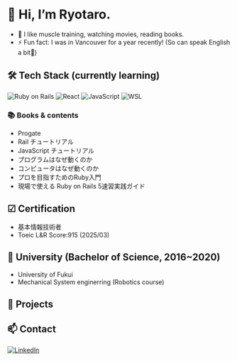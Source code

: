 # 👋 Hi, I’m Ryotaro.
- 👀 I like muscle training, watching movies, reading books.
- ⚡ Fun fact: I was in Vancouver for a year recently! (So can speak English a bit👀)

## 🛠 Tech Stack (currently learning)
<!-- アイコンは shields.io や simpleicons.org を利用 -->
![Ruby on Rails](https://img.shields.io/badge/Ruby_on_Rails-CC0000?style=for-the-badge&logo=ruby-on-rails&logoColor=white)
![React](https://img.shields.io/badge/React-61DAFB?style=for-the-badge&logo=react&logoColor=black)
![JavaScript](https://img.shields.io/badge/JavaScript-F7DF1E?style=for-the-badge&logo=javascript&logoColor=black)
![WSL](https://img.shields.io/badge/WSL-0A97F0?style=for-the-badge&logo=linux&logoColor=white)

### 📚 Books & contents
- Progate
- Rail チュートリアル
- JavaScript チュートリアル
- プログラムはなぜ動くのか
- コンピュータはなぜ動くのか
- プロを目指すためのRuby入門
- 現場で使える Ruby on Rails 5速習実践ガイド

## ☑ Certification
- 基本情報技術者
- Toeic L&R Score:915 (2025/03)

## 🏫 University (Bachelor of Science, 2016~2020)
- University of Fukui
- Mechanical System enginerring (Robotics course)

## 🚀 Projects

## 📫 Contact
[![LinkedIn](https://img.shields.io/badge/LinkedIn-0A66C2?style=for-the-badge&logo=linkedin&logoColor=white)](https://linkedin.com/in/ryotaro-oguri-76986937b)

<!---
Shuntaro8888/Shuntaro8888 is a ✨ special ✨ repository because its `README.md` (this file) appears on your GitHub profile.
You can click the Preview link to take a look at your changes.
--->
